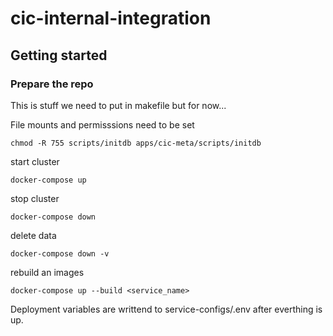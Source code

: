 # cic-internal-integration

## Getting started 

### Prepare the repo

This is stuff we need to put in  makefile but for now...

File mounts and permisssions need to be set
```
chmod -R 755 scripts/initdb apps/cic-meta/scripts/initdb
````

start cluster
```
docker-compose up
```

stop cluster
```
docker-compose down
```

delete data
```
docker-compose down -v
```

rebuild an images
```
docker-compose up --build <service_name>
```

Deployment variables are writtend to service-configs/.env after everthing is up.

